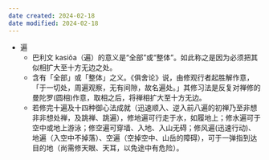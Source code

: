 ```yaml
---
date created: 2024-02-18
date modified: 2024-02-18
---
```

- 遍
    - 巴利文 kasiõa（遍）的意义是“全部”或“整体”。如此称之是因为必须把其似相扩大至十方无边之处。
    - 含有「全部」或「整体」之义。《俱舍论》说，由修观行者起胜解作意，「于一切处，周遍观察，无有间隙，故名遍处。」其修习法是反复对禅修的曼陀罗(圆相)作意，取相之后，将禅相扩大至十方无边。
    - 若修完十遍及十四种御心法成就（迅速顺入、逆入前八遍的初禅乃至非想非非想处禅，及跳禅、跳遍），修地遍可行走于水，如履地上；修水遍可于空中或地上游泳；修空遍可穿墙、入地、入山无碍；修风遍(迅速行动)、地遍（入空中不掉落）、空遍（空掉空中、山岳的障碍），可于一弹指到达目的地（尚需修天眼、天耳，以免途中有危险）。

